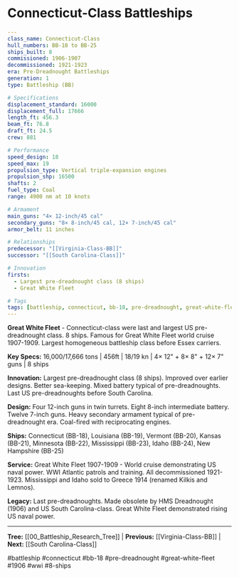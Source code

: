 # Connecticut-Class Battleships

```yaml
---
class_name: Connecticut-Class
hull_numbers: BB-18 to BB-25
ships_built: 8
commissioned: 1906-1907
decommissioned: 1921-1923
era: Pre-Dreadnought Battleships
generation: 1
type: Battleship (BB)

# Specifications
displacement_standard: 16000
displacement_full: 17666
length_ft: 456.3
beam_ft: 76.8
draft_ft: 24.5
crew: 881

# Performance
speed_design: 18
speed_max: 19
propulsion_type: Vertical triple-expansion engines
propulsion_shp: 16500
shafts: 2
fuel_type: Coal
range: 4900 nm at 10 knots

# Armament
main_guns: "4× 12-inch/45 cal"
secondary_guns: "8× 8-inch/45 cal, 12× 7-inch/45 cal"
armor_belt: 11 inches

# Relationships
predecessor: "[[Virginia-Class-BB]]"
successor: "[[South Carolina-Class]]"

# Innovation
firsts:
  - Largest pre-dreadnought class (8 ships)
  - Great White Fleet

# Tags
tags: [battleship, connecticut, bb-18, pre-dreadnought, great-white-fleet, 1906, wwi, 8-ships]
---
```

**Great White Fleet** - Connecticut-class were last and largest US pre-dreadnought class. 8 ships. Famous for Great White Fleet world cruise 1907-1909. Largest homogeneous battleship class before Essex carriers.

**Key Specs:** 16,000/17,666 tons | 456ft | 18/19 kn | 4× 12" + 8× 8" + 12× 7" guns | 8 ships

**Innovation:** Largest pre-dreadnought class (8 ships). Improved over earlier designs. Better sea-keeping. Mixed battery typical of pre-dreadnoughts. Last US pre-dreadnoughts before South Carolina.

**Design:** Four 12-inch guns in twin turrets. Eight 8-inch intermediate battery. Twelve 7-inch guns. Heavy secondary armament typical of pre-dreadnought era. Coal-fired with reciprocating engines.

**Ships:** Connecticut (BB-18), Louisiana (BB-19), Vermont (BB-20), Kansas (BB-21), Minnesota (BB-22), Mississippi (BB-23), Idaho (BB-24), New Hampshire (BB-25)

**Service:** Great White Fleet 1907-1909 - World cruise demonstrating US naval power. WWI Atlantic patrols and training. All decommissioned 1921-1923. Mississippi and Idaho sold to Greece 1914 (renamed Kilkis and Lemnos).

**Legacy:** Last pre-dreadnoughts. Made obsolete by HMS Dreadnought (1906) and US South Carolina-class. Great White Fleet demonstrated rising US naval power.

---
**Tree:** [[00_Battleship_Research_Tree]] | **Previous:** [[Virginia-Class-BB]] | **Next:** [[South Carolina-Class]]

#battleship #connecticut #bb-18 #pre-dreadnought #great-white-fleet #1906 #wwi #8-ships
